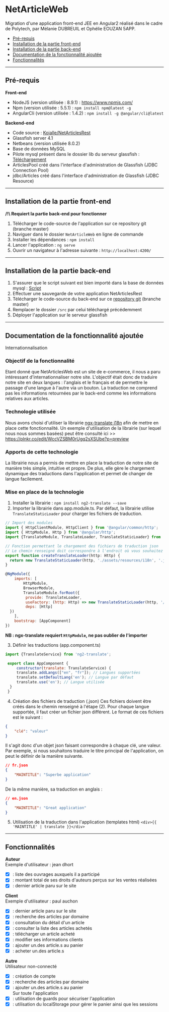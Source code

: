 # NetArticleWeb
Migration d'une application front-end JEE en Angular2 réalisé dans le cadre de Polytech, par Mélanie DUBREUIL et Ophélie EOUZAN 5APP.

- [Pré-requis](#pré-requis)
- [Installation de la partie front-end](#installation-de-la-partie-front-end)
- [Installation de la partie back-end](#installation-de-la-partie-back-end)
- [Documentation de la fonctionnalité ajoutée](#documentation-de-la-fonctionnalité-ajoutée)
- [Fonctionnalités](#fonctionnalités)

****************************************************************************************************************************************
## Pré-requis
__Front-end__
- NodeJS (version utilisée : 8.9.1) : https://www.npmjs.com/
- Npm (version utilisée : 5.5.1) : `npm install npm@latest -g`
- AngularCli (version utilisée : 1.4.2) : `npm install -g @angular/cli@latest`

__Backend-end__
- Code source : [Koialle/NetArticlesRest](https://github.com/Koialle/NetArticlesRest)
- Glassfish server 4.1
- Netbeans (version utilisée 8.0.2)
- Base de données MySQL
- Pilote mysql présent dans le dossier lib du serveur glassfish : [Téléchargement](https://dev.mysql.com/downloads/connector/j/)
- ArticlesPool créé dans l'interface d'administration de Glassfish (JDBC Connection Pool)
- jdbc/Articles créé dans l'interface d'administration de Glassfish (JDBC Resource)

***
## Installation de la partie front-end
__/!\ Requiert la partie back-end pour fonctionner__
1. Télécharger le code-source de l'application sur ce repository git (branche master)
2. Naviguer dans le dossier `NetArticleWeb` en ligne de commande
3. Installer les dépendances : `npm install`
4. Lancer l'application : `ng serve`
5. Ouvrir un navigateur à l'adresse suivante : `http://localhost:4200/`

***
## Installation de la partie back-end
1. S'assurer que le script suivant est bien importé dans la base de données mysql : [Script](https://github.com/PolytechLyonInfo/TP_SPA/blob/master/net_articles.sql)
2. Effectuer une sauvegarde de votre application NetArticlesRest
3. Télécharger le code-source du back-end sur ce [repository git](https://github.com/Koialle/NetArticlesRest) (branche master)
4. Remplacer le dossier `/src` par celui téléchargé précédemment
5. Déployer l'application sur le serveur glassfish

***
## Documentation de la fonctionnalité ajoutée
Internationnalisation
### Objectif de la fonctionnalité
Etant donné que NetArticlesWeb est un site de e-commerce, il nous a paru intéressant d'internationnaliser notre site. L'objectif était donc de traduire notre site en deux langues : l'anglais et le français et de permettre le passage d'une langue à l'autre via un bouton. La traduction ne comprend pas les informations retournées par le back-end comme les informations relatives aux articles.

### Technologie utilisée
Nous avons choisi d'utiliser la librairie [ngx-translate i18n](https://github.com/ngx-translate/core/blob/fb02ca5920aae405048ebab50e09db67d5bf12a2/README.md) afin de mettre en place cette fonctionnalité.
Un exemple d'utilisation de la librairie (sur lequel nous nous sommes basées) peut être consulté ici >> https://plnkr.co/edit/WccVZSBM0rUgq2sXSUbe?p=preview

### Apports de cette technologie
La librairie nous a permis de mettre en place la traduction de notre site de manière très simple, intuitive et propre. De plus, elle gère le chargement dynamique des traductions dans l'application et permet de changer de langue facilement.

### Mise en place de la technologie
1. Installer la librairie : `npm install ng2-translate --save`
2. Importer la librairie dans app.module.ts. 
Par défaut, la librairie utilise `TranslateStaticLoader` pour charger les fichiers de traduction.
```javascript
// Import des modules
import { HttpClientModule, HttpClient } from '@angular/common/http';
import { HttpModule, Http } from '@angular/http';
import {TranslateModule, TranslateLoader, TranslateStaticLoader} from 'ng2-translate';

// Fonction permettant le chargement des fichiers de traduction json
// Le chemin renseigné doit correspondre à l'endroit où vous souhaitez mettre les fichiers de traduction
export function createTranslateLoader(http: Http) {
  return new TranslateStaticLoader(http, './assets/resources/i18n', '.json');
}

@NgModule({
    imports: [
        HttpModule,
        BrowserModule,
        TranslateModule.forRoot({
         provide: TranslateLoader,
         useFactory: (http: Http) => new TranslateStaticLoader(http, '/assets/resources/i18n', '.json'),
         deps: [Http]
  })
    ],
    bootstrap: [AppComponent]
})
 ```
 __NB : ngx-translate requiert `HttpModule`, ne pas oublier de l'importer__
 
3. Définir les traductions (app.component.ts)
```javascript
import {TranslateService} from 'ng2-translate';

 export class AppComponent {
     constructor(translate: TranslateService) {
     translate.addLangs(["en", "fr"]); // Langues supportées
     translate.setDefaultLang('en'); // Langue par défaut
     translate.use('en'); // Langue utilisée
  }
 }
 ```
4. Création des fichiers de traduction (.json)
Ces fichiers doivent être créés dans le chemin renseigné à l'étape (2). Pour chaque langue supportée, il faut créer un fichier json différent. Le format de ces fichiers est le suivant :
```json
{
    "clé": "valeur"
}
```
Il s'agit donc d'un objet json faisant correspondre à chaque clé, une valeur. Par exemple, si nous souhaitons traduire le titre principal de l'application, on peut le définir de la manière suivante.
```json
// fr.json
{
    "MAINTITLE": "Superbe application"
}
```
De la même manière, sa traduction en anglais :
```json
// en.json
{
    "MAINTITLE": "Great application"
}
```
5. Utilisation de la traduction dans l'application (templates html)
`<div>{{ 'MAINTITLE' | translate }}</div>`

***
## Fonctionnalités
__Auteur__ <br />
Exemple d'utilisateur : jean dhort
- [x] : liste des ouvrages auxquels il a participé
- [x] : montant total de ses droits d'auteurs perçus sur les ventes réalisées
- [x] : dernier article paru sur le site

__Client__ <br />
Exemple d'utilisateur : paul auchon
- [x] : dernier article paru sur le site
- [x] : recherche des articles par domaine
- [x] : consultation du détail d'un article
- [x] : consulter la liste des articles achetés
- [x] : télécharger un article acheté
- [x] : modifier ses informations clients
- [x] : ajouter un.des article.s au panier
- [x] : acheter un.des article.s

__Autre__ <br />
Utilisateur non-connecté <br />
- [x] : création de compte
- [x] : recherche des articles par domaine
- [x] : ajouter un.des article.s au panier <br />
Sur toute l'application <br />
- [x] : utilisation de guards pour sécuriser l'application
- [x] : utilisation du localStorage pour gérer le panier ainsi que les sessions
